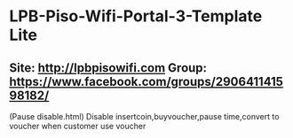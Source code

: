 # LPB-Piso-Wifi-Portal-3-Template Lite
Site: http://lpbpisowifi.com 
Group: https://www.facebook.com/groups/290641141598182/
------
(Pause disable.html) Disable insertcoin,buyvoucher,pause time,convert to voucher when customer use voucher 